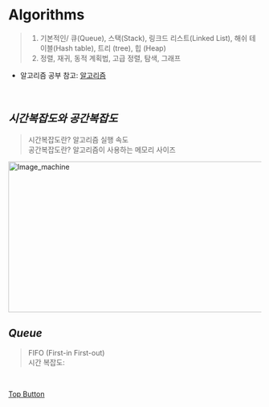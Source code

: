Algorithms
=============  
> 01. 기본적인/ 큐(Queue), 스택(Stack), 링크드 리스트(Linked List), 해쉬 테이블(Hash table), 트리 (tree), 힙 (Heap)
> 02. 정렬, 재귀, 동적 계획법, 고급 정렬, 탐색, 그래프  

- 알고리즘 공부 참고: [알고리즘](https://visualgo.net/)  

<br>

*시간복잡도와 공간복잡도*
-------------  
> 시간복잡도란? 알고리즘 실행 속도  
> 공간복잡도란? 알고리즘이 사용하는 메모리 사이즈  

<img src="https://user-images.githubusercontent.com/66001539/119220823-5343c100-bb27-11eb-97e8-24666376c8ec.png" width="600px" height="300px" title="px(픽셀) 크기 설정" alt="Image_machine"></img>

*Queue*
-------------  
> FIFO (First-in First-out)  
> 시간 복잡도:

<br>

[Top Button](#)

